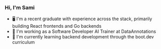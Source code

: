 ### Hi, I'm Sami

- 🖥️ I'm a recent graduate with experience across the stack, primarily building React frontends and Go backends
- 💼 I'm working as a Software Developer AI Trainer at DataAnnotations
- 🔭 I'm currently learning backend development through the boot.dev curriculum
